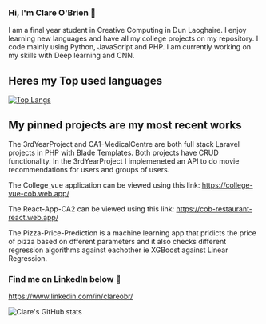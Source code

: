 ### Hi, I'm Clare O'Brien :wave:

I am a final year student in Creative Computing in Dun Laoghaire. I enjoy learning new languages and have all my college projects on my repository.
I code mainly using Python, JavaScript and PHP. I am currently working on my skills with Deep learning and CNN.

## Heres my Top used languages 
[![Top Langs](https://github-readme-stats.vercel.app/api/top-langs/?username=clareob5&layout=compact)](https://github.com/clareob5/github-readme-stats)

## My pinned projects are my most recent works
The 3rdYearProject and CA1-MedicalCentre are both full stack Laravel projects in PHP with Blade Templates. Both projects have CRUD functionality. In the 3rdYearProject I implemeneted an API to do movie recommendations for users and groups of users.

The College_vue application can be viewed using this link: https://college-vue-cob.web.app/

The React-App-CA2 can be viewed using this link: https://cob-restaurant-react.web.app/

The Pizza-Price-Prediction is a machine learning app that pridicts the price of pizza based on dfferent parameters and it also checks different regression algorithms against eachother ie XGBoost against Linear Regression.

### Find me on LinkedIn below :purple_heart:
https://www.linkedin.com/in/clareobr/

![Clare's GitHub stats](https://github-readme-stats.vercel.app/api?username=clareob5&show_icons=true&theme=radical)

